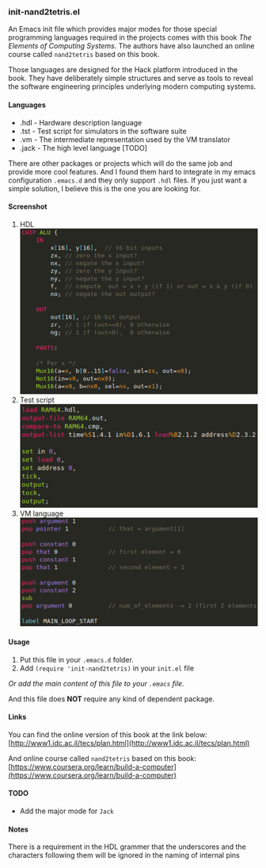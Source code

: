 ### init-nand2tetris.el

An Emacs init file which provides major modes for those special programming languages required in the projects comes with this book *The Elements of Computing Systems*. The authors have also launched an online course called `nand2tetris` based on this book.

Those languages are designed for the Hack platform introduced in the book. They have deliberately simple structures and serve as tools to reveal the software engineering principles underlying modern computing systems.

#### Languages

* .hdl  - Hardware description language
* .tst  - Test script for simulators in the software suite
* .vm   - The intermediate representation used by the VM translator
* .jack - The high level language [TODO]

There are other packages or projects which will do the same job and provide more cool features. And I found them hard to integrate in my emacs configuration `.emacs.d` and they only support `.hdl` files. If you just want a simple solution, I believe this is the one you are looking for.

#### Screenshot
1. HDL  
![hdl](images/screenshot_hdl.png)
2. Test script  
![tst](images/screenshot_tst.png)
3. VM language  
![vm](images/screenshot_vm.png)
#### Usage

1. Put this file in your `.emacs.d` folder.
2. Add `(require 'init-nand2tetris)` in your `init.el` file

*Or add the main content of this file to your `.emacs` file.*

And this file does **NOT** require any kind of dependent package.

#### Links
You can find the online version of this book at the link below:
[http://www1.idc.ac.il/tecs/plan.html](http://www1.idc.ac.il/tecs/plan.html)

And online course called `nand2tetris` based on this book:
[https://www.coursera.org/learn/build-a-computer](https://www.coursera.org/learn/build-a-computer)

#### TODO
* Add the major mode for `Jack`


#### Notes
There is a requirement in the HDL grammer that the underscores and the characters following them will be ignored in the naming of internal pins
